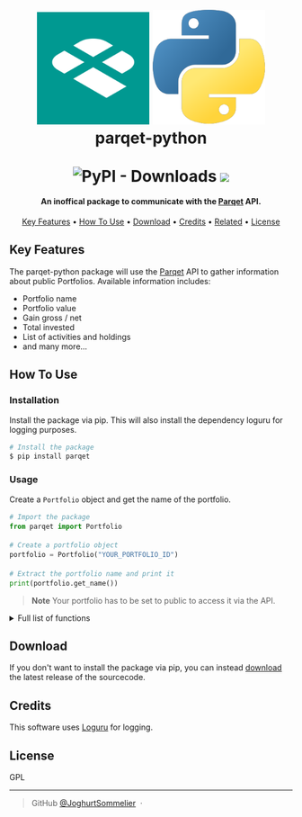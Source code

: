 
<h1 align="center">
  <br>
  <img src="https://raw.githubusercontent.com/JoghurtConnaisseur/parqet-python/main/img/Parqet.png" alt="Parqet Logo" width="200">
  <img src="https://raw.githubusercontent.com/JoghurtConnaisseur/parqet-python/main/img/python.png" alt="Python Logo" width="200">
<br>
parqet-python
<br>
<br>
<img alt="PyPI - Downloads" src="https://img.shields.io/pypi/dm/parqet?label=pip%20installs">
<a href="https://www.buymeacoffee.com/joghurt">
    <img src="https://img.shields.io/badge/$-donate-ff69b4.svg?maxAge=2592000&amp;style=flat">
  </a>
</h1>

<h4 align="center">An inoffical package to communicate with the <a href="https://www.parqet.com/" target="_blank">Parqet</a> API.</h4>


<p align="center">
  <a href="#key-features">Key Features</a> •
  <a href="#how-to-use">How To Use</a> •
  <a href="#download">Download</a> •
  <a href="#credits">Credits</a> •
  <a href="#related">Related</a> •
  <a href="#license">License</a>
</p>

## Key Features

The parqet-python package will use the <a href="https://www.parqet.com/" target="_blank">Parqet</a> API to gather information about public Portfolios. Available information includes:
* Portfolio name
* Portfolio value
* Gain gross / net
* Total invested
* List of activities and holdings
* and many more...

## How To Use

### Installation

Install the package via pip. This will also install the dependency loguru for logging purposes.

```bash
# Install the package
$ pip install parqet
```

### Usage
Create a `Portfolio` object and get the name of the portfolio.

```python
# Import the package
from parqet import Portfolio

# Create a portfolio object
portfolio = Portfolio("YOUR_PORTFOLIO_ID")

# Extract the portfolio name and print it
print(portfolio.get_name())
```


> **Note**
> Your portfolio has to be set to public to access it via the API.

<details>
    <summary>Full list of functions</summary>
    <table>
  <thead>
    <tr>
      <th>Function Name</th>
      <th>Description</th>
      <th>Return Type</th>
      <th>Example</th>
    </tr>
  </thead>
  <tbody>
    <tr>
      <td>get_name()</td>
      <td>Returns the name of the portfolio.</td>
      <td><code>str</code></td>
      <td><code>portfolio.get_name()</code> returns <code>"My Portfolio"</code></td>
    </tr>
    <tr>
      <td>get_value()</td>
      <td>Returns the current value of the portfolio.</td>
      <td><code>float</code></td>
      <td><code>portfolio.get_value()</code> returns <code>6000.0</code></td>
    </tr>
    <tr>
      <td>get_total_gain_gross()</td>
      <td>Returns the total gross gain of the portfolio.</td>
      <td><code>float</code></td>
      <td><code>portfolio.get_total_gain_gross()</code> returns <code>1000.0</code></td>
    </tr>
    <tr>
      <td>get_total_invested()</td>
      <td>Returns the total amount invested in the portfolio.</td>
      <td><code>float</code></td>
      <td><code>portfolio.get_total_invested()</code> returns <code>5000.0</code></td>
    </tr>
    <tr>
      <td>get_total_gain_net()</td>
      <td>Returns the total net gain of the portfolio.</td>
      <td><code>float</code></td>
      <td><code>portfolio.get_total_gain_net()</code> returns <code>800.0</code></td>
    </tr>
    <tr>
      <td>get_total_return_gross()</td>
      <td>Returns the total gross return of the portfolio.</td>
      <td><code>float</code></td>
      <td><code>portfolio.get_total_return_gross()</code> returns <code>20.0</code></td>
    </tr>
    <tr>
      <td>get_total_return_net()</td>
      <td>Returns the total net return of the portfolio.</td>
      <td><code>float</code></td>
      <td><code>portfolio.get_total_return_net()</code> returns <code>16.0</code></td>
    </tr>
    <tr>
      <td>get_fees()</td>
      <td>Returns the total fees paid for the portfolio.</td>
      <td><code>float</code></td>
      <td><code>portfolio.get_fees()</code> returns <code>50.0</code></td>
    </tr>
    <tr>
      <td>get_created_at()</td>
      <td>Returns the date of the portfolio's creation.</td>
      <td><code>str</code></td>
      <td><code>portfolio.get_created_at()</code> returns <code>"2023-05-25T20:45:04.802Z"</code></td>
    </tr>
    <tr>
      <td>get_holdings()</td>
      <td>Returns a list of holdings in the portfolio.</td>
      <td><code>list</code></td>
      <td><code>portfolio.get_holdings()</code> returns <code>[{...}]</code></td>
    </tr>
    <tr>
      <td>get_activities()</td>
      <td>Returns a list of activities of the holdings in the portfolio.</td>
      <td><code>list</code></td>
      <td><code>portfolio.get_activities()</code> returns <code>[{...}]</code></td>
    </tr>
  </tbody>
</table>
</details>

## Download

If you don't want to install the package via pip, you can instead [download](https://github.com/JoghurtSommelier/parqet-python/releases/latest) the latest release of the sourcecode.

## Credits

This software uses [Loguru](https://github.com/Delgan/loguru) for logging. 

## License

GPL

---

> GitHub [@JoghurtSommelier](https://github.com/JoghurtSommelier) &nbsp;&middot;&nbsp;

